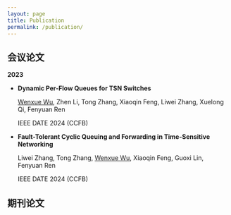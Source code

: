 ```yaml
---
layout: page
title: Publication
permalink: /publication/
---
```


## 会议论文

**2023**

 * __Dynamic Per-Flow Queues for TSN Switches__

    <u>Wenxue Wu</u>, Zhen Li, Tong Zhang, Xiaoqin Feng, Liwei Zhang, Xuelong Qi, Fenyuan Ren

    IEEE DATE 2024 (CCFB)

 * __Fault-Tolerant Cyclic Queuing and Forwarding in Time-Sensitive Networking__

    Liwei Zhang, Tong Zhang, <u>Wenxue Wu</u>, Xiaoqin Feng, Guoxi Lin, Fenyuan Ren

    IEEE DATE 2024 (CCFB)

## 期刊论文


